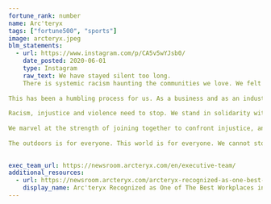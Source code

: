 ```yaml
---
fortune_rank: number
name: Arc'teryx
tags: ["fortune500", "sports"]
image: arcteryx.jpeg
blm_statements:
  - url: https://www.instagram.com/p/CA5v5wYJsb0/
    date_posted: 2020-06-01
    type: Instagram
    raw_text: We have stayed silent too long. 
    There is systemic racism haunting the communities we love. We felt as though an Instagram post without action couldn’t meaningfully address this systemic problem – but we realize that an issue this entrenched must be named, and we must speak up.⁣
    
This has been a humbling process for us. As a business and as an industry we haven’t always gotten it right, and have a long way to go. We are committed to taking action to change, no matter how long it takes. ⁣
⁣
Racism, injustice and violence need to stop. We stand in solidarity with black lives in communities around the world.⁣
⁣
We marvel at the strength of joining together to confront injustice, and will use our voice to seek justice where we live, work, and play. We promote the positive power of humans to be problems solvers. We will educate whenever and wherever we can. We commit to ensuring that every single human feels at home in everything we do. ⁣
⁣
The outdoors is for everyone. This world is for everyone. We cannot stop until every person is welcomed equally.⁣
⁣

exec_team_url: https://newsroom.arcteryx.com/en/executive-team/
additional_resources:
  - url: https://newsroom.arcteryx.com/arcteryx-recognized-as-one-best-workplaces-in-british-columbia.htm
    display_name: Arc'teryx Recognized as One of The Best Workplaces in British Columbia
---
```

